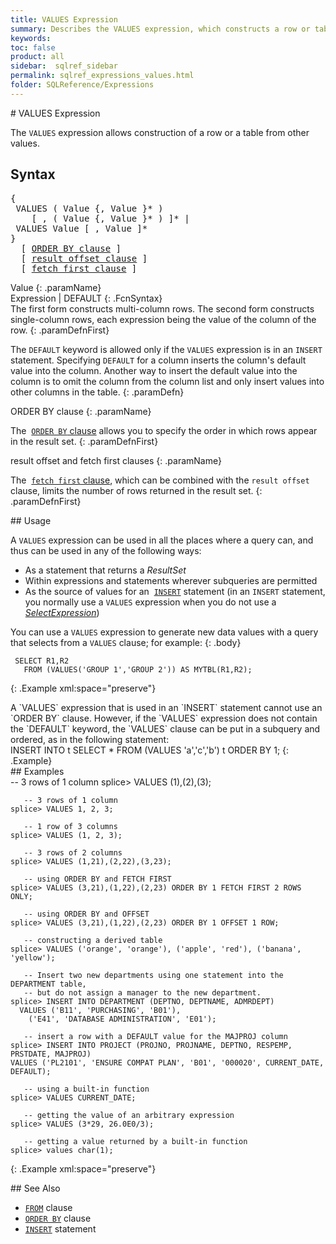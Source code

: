 ```yaml
---
title: VALUES Expression
summary: Describes the VALUES expression, which constructs a row or table from other values.
keywords:
toc: false
product: all
sidebar:  sqlref_sidebar
permalink: sqlref_expressions_values.html
folder: SQLReference/Expressions
---
```

<section>
<div class="TopicContent" data-swiftype-index="true" markdown="1">
# VALUES Expression

The `VALUES` expression allows construction of a row or a table from
other values.

## Syntax

<div class="fcnWrapperWide"><pre class="FcnSyntax">
{
 VALUES ( Value {, Value }* )
    [ , ( Value {, Value }* ) ]* |
 VALUES Value [ , Value ]*
}
  [ <a href="sqlref_clauses_orderby.html">ORDER BY clause</a> ]
  [ <a href="sqlref_clauses_resultoffset.html">result offset clause</a> ]
  [ <a href="sqlref_clauses_resultoffset.html">fetch first clause</a> ]</pre>

</div>
<div class="paramList" markdown="1">
Value
{: .paramName}

<div class="fcnWrapperWide" markdown="1">
    Expression | DEFAULT
{: .FcnSyntax}

</div>
The first form constructs multi-column rows. The second form constructs
single-column rows, each expression being the value of the column of the
row.
{: .paramDefnFirst}

The `DEFAULT` keyword is allowed only if the `VALUES` expression is in
an `INSERT` statement. Specifying `DEFAULT` for a column inserts the
column's default value into the column. Another way to insert the
default value into the column is to omit the column from the column list
and only insert values into other columns in the table.
{: .paramDefn}

ORDER BY clause
{: .paramName}

The &nbsp;[`ORDER BY` clause](sqlref_clauses_orderby.html) allows you to
specify the order in which rows appear in the result set.
{: .paramDefnFirst}

result offset and fetch first clauses
{: .paramName}

The &nbsp;[`fetch first` clause](sqlref_clauses_resultoffset.html), which can
be combined with the `result offset` clause, limits the number of rows
returned in the result set.
{: .paramDefnFirst}

</div>
## Usage

A `VALUES` expression can be used in all the places where a query can,
and thus can be used in any of the following ways:

* As a statement that returns a *ResultSet*
* Within expressions and statements wherever subqueries are permitted
* As the source of values for an
 &nbsp;[`INSERT`](sqlref_statements_insert.html) statement (in an `INSERT`
  statement, you normally use a `VALUES` expression when you do not use
  a *[SelectExpression](sqlref_expressions_select.html)*)

You can use a `VALUES` expression to generate new data values with a
query that selects from a `VALUES` clause; for example:
{: .body}

<div class="preWrapperWide" markdown="1">

     SELECT R1,R2
       FROM (VALUES('GROUP 1','GROUP 2')) AS MYTBL(R1,R2);
{: .Example xml:space="preserve"}

</div>
A `VALUES` expression that is used in an `INSERT` statement cannot use
an `ORDER BY` clause. However, if the `VALUES` expression does not
contain the `DEFAULT` keyword, the `VALUES` clause can be put in a
subquery and ordered, as in the following statement:

<div class="preWrapper" markdown="1">
    INSERT INTO t SELECT * FROM (VALUES 'a','c','b') t ORDER BY 1;
{: .Example}

</div>
## Examples

<div class="preWrapperWide" markdown="1">
       -- 3 rows of 1 column
    splice> VALUES (1),(2),(3);

       -- 3 rows of 1 column
    splice> VALUES 1, 2, 3;

       -- 1 row of 3 columns
    splice> VALUES (1, 2, 3);

       -- 3 rows of 2 columns
    splice> VALUES (1,21),(2,22),(3,23);

       -- using ORDER BY and FETCH FIRST
    splice> VALUES (3,21),(1,22),(2,23) ORDER BY 1 FETCH FIRST 2 ROWS ONLY;

       -- using ORDER BY and OFFSET
    splice> VALUES (3,21),(1,22),(2,23) ORDER BY 1 OFFSET 1 ROW;

       -- constructing a derived table
    splice> VALUES ('orange', 'orange'), ('apple', 'red'), ('banana', 'yellow');

       -- Insert two new departments using one statement into the DEPARTMENT table,
       -- but do not assign a manager to the new department.
    splice> INSERT INTO DEPARTMENT (DEPTNO, DEPTNAME, ADMRDEPT)
      VALUES ('B11', 'PURCHASING', 'B01'),
        ('E41', 'DATABASE ADMINISTRATION', 'E01');

       -- insert a row with a DEFAULT value for the MAJPROJ column
    splice> INSERT INTO PROJECT (PROJNO, PROJNAME, DEPTNO, RESPEMP, PRSTDATE, MAJPROJ)
    VALUES ('PL2101', 'ENSURE COMPAT PLAN', 'B01', '000020', CURRENT_DATE, DEFAULT);

       -- using a built-in function
    splice> VALUES CURRENT_DATE;

       -- getting the value of an arbitrary expression
    splice> VALUES (3*29, 26.0E0/3);

       -- getting a value returned by a built-in function
    splice> values char(1);
{: .Example xml:space="preserve"}

</div>
## See Also

* [`FROM`](sqlref_clauses_from.html) clause
* [`ORDER BY`](sqlref_clauses_orderby.html) clause
* [`INSERT`](sqlref_statements_insert.html) statement

</div>
</section>
